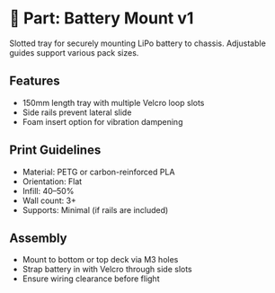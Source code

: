 # 🔋 Part: Battery Mount v1

Slotted tray for securely mounting LiPo battery to chassis. Adjustable guides support various pack sizes.

## Features

- 150mm length tray with multiple Velcro loop slots
- Side rails prevent lateral slide
- Foam insert option for vibration dampening

## Print Guidelines

- Material: PETG or carbon-reinforced PLA
- Orientation: Flat
- Infill: 40–50%
- Wall count: 3+
- Supports: Minimal (if rails are included)

## Assembly

- Mount to bottom or top deck via M3 holes
- Strap battery in with Velcro through side slots
- Ensure wiring clearance before flight
